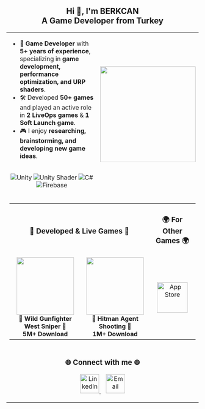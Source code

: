 <h2 align="center">Hi 👋, I'm BERKCAN<br>A Game Developer from Turkey</h2>  
<table align="center"> 
  <tr>
    <td align="left">
      <ul> 
        <li>🎯 <b>Game Developer</b> with <b>5+ years of experience</b>, specializing in <b>game development, performance optimization, and URP shaders</b>.</li> 
        <li>🛠️ Developed <b>50+ games</b> and played an active role in <b>2 LiveOps games</b> & <b>1 Soft Launch game</b>.</li>
        <li>🎮 I enjoy <b>researching, brainstorming, and developing new game ideas</b>.</li>
      </ul>
     <p align="center">
       <br>
      <img src="https://img.shields.io/badge/unity-%23000000.svg?style=for-the-badge&logo=unity&logoColor=white" alt="Unity">
      <img src="https://img.shields.io/badge/Shader-5C2D91?style=for-the-badge&logo=unity&logoColor=white" alt="Unity Shader">
      <img src="https://img.shields.io/badge/c%23-%23239120.svg?style=for-the-badge&logo=csharp&logoColor=white" alt="C#">
      <img src="https://img.shields.io/badge/firebase-%23039BE5.svg?style=for-the-badge&logo=firebase" alt="Firebase">
    </p> 
    </td>
    <td align="right">
      <img src="https://media2.giphy.com/media/v1.Y2lkPTc5MGI3NjExc2xuc3NraTZlaDVtcXRxYW9odDY2cXpoNzJmMm1odWt4N3FqeWs5bSZlcD12MV9pbnRlcm5hbF9naWZfYnlfaWQmY3Q9Zw/jBOOXxSJfG8kqMxT11/giphy.gif" width="250">
    </td>
  </tr> 
  <tr>
    <td colspan="2" align="center">
      <table width="100%">
        <tr>
          <td colspan="2" align="center"><h3>📱 Developed & Live Games 📱</h3></td>
          <td colspan="2" align="center"><h3>🌍 For Other Games 🌍</h3></td>
        </tr>
        <tr>
          <td align="center">
            <a href="https://play.google.com/store/apps/details?id=com.mg.wild.gunfighter.west.sniper&hl=en_ZA">
              <img src="https://play-lh.googleusercontent.com/m9qg0hcWotPVQtwhoWrVK977DGvlNcNgb4s0trSQmv3K401iYIQM8zcylCb36fGuF6U=w240-h480" width="150">
            </a>
            <br>
            <b>🎯 Wild Gunfighter West Sniper 🎯</b> 
            <br>
            <b>5M+ Download</b>
          </td>
          <td align="center">
            <a href="https://play.google.com/store/apps/details?id=com.hitman.agent.shooting&hl=en_US">
              <img src="https://play-lh.googleusercontent.com/ARndlkXOoOFz3FxtE5Lwlz9dydTWkJy8g4FeiP5ogK9W6WQsT0yPDd_1GlcANwIChWQ=w240-h480" width="150">
            </a>
            <br>
            <b>🔫 Hitman Agent Shooting 🔫</b>     
            <br>
            <b>1M+ Download</b>
          </td>
          <td colspan="2" align="center">
            <a href="https://apps.apple.com/tr/developer/berkcan-karabulut/id1503022996?l=tr">
              <img src="https://skillicons.dev/icons?i=apple" alt="App Store" width="80px" />
            </a>
          </td>
        </tr>
      </table>
    </td>
  </tr> 
  <tr>
    <td colspan="2" align="center">
      <h3>🌐 Connect with me 🌐</h3>
      <p>
        <a href="https://www.linkedin.com/in/berkcan-karabulut-3ba121145/">
          <img src="https://upload.wikimedia.org/wikipedia/commons/c/ca/LinkedIn_logo_initials.png" alt="LinkedIn" width="50px" />
        </a>
        &nbsp;&nbsp;
        <a href="mailto:berkcank95@gmail.com">
          <img src="https://upload.wikimedia.org/wikipedia/commons/7/7e/Gmail_icon_%282020%29.svg" alt="Email" width="50px" />
        </a>
      </p>
    </td>
  </tr>
</table>
